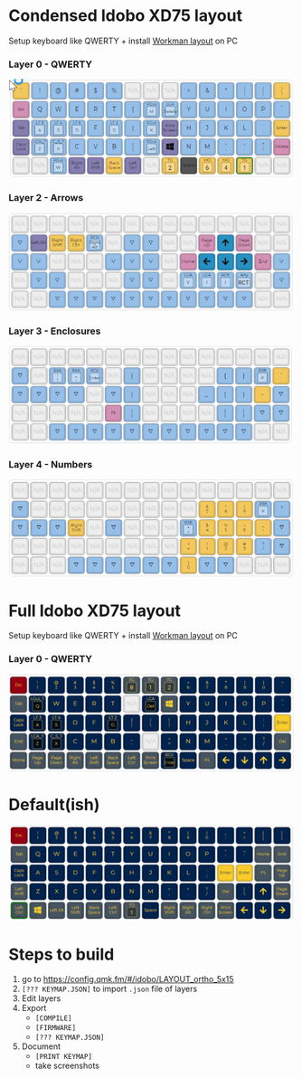 # Condensed Idobo XD75 layout

Setup keyboard like QWERTY + install [Workman layout](https://workmanlayout.org) on PC

### Layer 0 - QWERTY

![](https://github.com/rjake/keyboard_layouts/raw/master/layouts/idobo_xd75/condensed_layout/layer_00.png)

### Layer 2 - Arrows

![](https://github.com/rjake/keyboard_layouts/raw/master/layouts/idobo_xd75/condensed_layout/layer_arrows.png)

### Layer 3 - Enclosures

![](https://github.com/rjake/keyboard_layouts/raw/master/layouts/idobo_xd75/condensed_layout/layer_enclosures.png)

### Layer 4 - Numbers

![](https://github.com/rjake/keyboard_layouts/raw/master/layouts/idobo_xd75/condensed_layout/layer_numbers.png)



# Full Idobo XD75 layout

Setup keyboard like QWERTY + install [Workman layout](https://workmanlayout.org) on PC

### Layer 0 - QWERTY

![](https://github.com/rjake/keyboard_layouts/raw/master/layouts/idobo_xd75/full_layout/layer_00.png)

# Default(ish)
![](https://github.com/rjake/keyboard_layouts/raw/master/layouts/idobo_xd75/default_layout/layer_00.png)

# Steps to build
1. go to https://config.qmk.fm/#/idobo/LAYOUT_ortho_5x15
2. `[??? KEYMAP.JSON]` to import `.json` file of layers
3. Edit layers
4. Export
    * `[COMPILE]`
    * `[FIRMWARE]`
    * `[??? KEYMAP.JSON]`
5. Document
    * `[PRINT KEYMAP]`
    * take screenshots